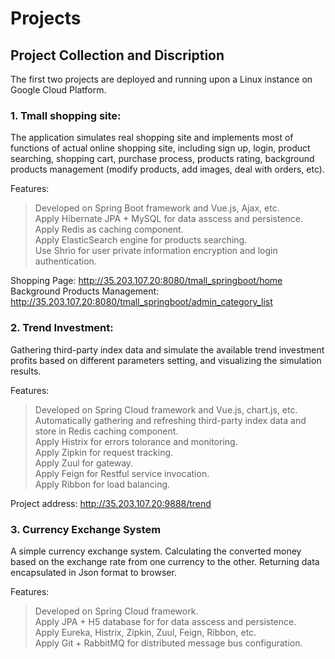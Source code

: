 # Projects
## Project Collection and Discription
   The first two projects are deployed and running upon a Linux instance on Google Cloud Platform.<br> 

### 1. Tmall shopping site: <br> 
   The application simulates real shopping site and implements most of functions of actual online shopping site, including sign up, login, product searching, shopping cart, purchase process, products rating, background products management (modify products, add images, deal with orders, etc).<br> 
   
   Features:<br> 
   >Developed on Spring Boot framework and Vue.js, Ajax, etc.<br> 
   >Apply Hibernate JPA + MySQL for data asscess and persistence.<br> 
   >Apply Redis as caching component.<br> 
   >Apply ElasticSearch engine for products searching.<br> 
   >Use Shrio for user private information encryption and login authentication.<br> 
   
   Shopping Page: http://35.203.107.20:8080/tmall_springboot/home <br> 
   Background Products Management:  http://35.203.107.20:8080/tmall_springboot/admin_category_list<br> 

### 2. Trend Investment: <br>
   Gathering third-party index data and simulate the available trend investment profits based on different parameters setting, and visualizing the simulation results.<br> 
   
   Features:<br> 
   > Developed on Spring Cloud framework and Vue.js, chart.js, etc.<br> 
   > Automatically gathering and refreshing third-party index data and store in Redis caching component.<br> 
   > Apply Histrix for errors tolorance and monitoring.<br> 
   > Apply Zipkin for request tracking.<br> 
   > Apply Zuul for gateway.<br> 
   > Apply Feign for Restful service invocation.<br> 
   > Apply Ribbon for load balancing.<br> 
   
   Project address: http://35.203.107.20:9888/trend <br> 


### 3. Currency Exchange System
   A simple currency exchange system. Calculating the converted money based on the exchange rate from one currency to the other. Returning data encapsulated in Json format to browser.<br> 
   
   Features:<br> 
   > Developed on Spring Cloud framework.<br> 
   > Apply JPA + H5 database for for data asscess and persistence.<br> 
   > Apply Eureka, Histrix, Zipkin, Zuul, Feign, Ribbon, etc.<br> 
   > Apply Git + RabbitMQ for distributed message bus configuration.<br> 
   

